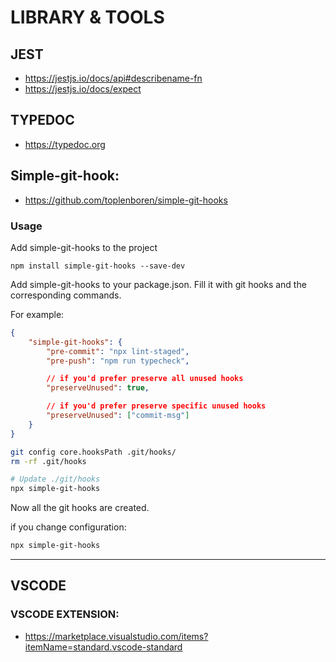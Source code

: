 # LIBRARY & TOOLS

## JEST

- https://jestjs.io/docs/api#describename-fn
- https://jestjs.io/docs/expect

## TYPEDOC

- https://typedoc.org

## Simple-git-hook:

- https://github.com/toplenboren/simple-git-hooks

### Usage

Add simple-git-hooks to the project

```
npm install simple-git-hooks --save-dev
```

Add simple-git-hooks to your package.json. Fill it with git hooks and the
corresponding commands.

For example:

```json
{ 
    "simple-git-hooks": { 
        "pre-commit": "npx lint-staged", 
        "pre-push": "npm run typecheck",

        // if you'd prefer preserve all unused hooks
        "preserveUnused": true,

        // if you'd prefer preserve specific unused hooks
        "preserveUnused": ["commit-msg"]
    }
}
```

```bash
git config core.hooksPath .git/hooks/
rm -rf .git/hooks
```

```bash
# Update ./git/hooks
npx simple-git-hooks
```

Now all the git hooks are created.

if you change configuration:

```bash
npx simple-git-hooks
```

---

## VSCODE

### VSCODE EXTENSION:

- https://marketplace.visualstudio.com/items?itemName=standard.vscode-standard
